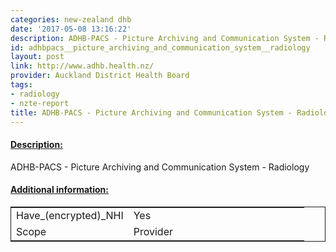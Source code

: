 ```yaml
---
categories: new-zealand dhb
date: '2017-05-08 13:16:22'
description: ADHB-PACS - Picture Archiving and Communication System - Radiology
id: adhbpacs__picture_archiving_and_communication_system__radiology
layout: post
link: http://www.adhb.health.nz/
provider: Auckland District Health Board
tags:
- radiology
- nzte-report
title: ADHB-PACS - Picture Archiving and Communication System - Radiology
---
```



 <h4> <u>Description:</u> </h4>
ADHB-PACS - Picture Archiving and Communication System - Radiology
 <h4> <u>Additional information:</u> </h4>
 <table style="border: 1px solid">
 <tr> <td width="40%">Have_(encrypted)_NHI</td> <td>Yes</td> </tr>
 <tr> <td width="40%">Scope</td> <td>Provider</td> </tr>
 </table>